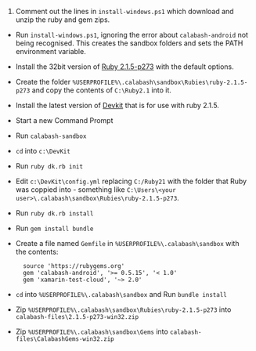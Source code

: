 1. Comment out the lines in `install-windows.ps1` which download and unzip the ruby and gem zips.
- Run `install-windows.ps1`, ignoring the error about `calabash-android` not being recognised.  This creates the sandbox folders and sets the PATH environment variable.
- Install the 32bit version of [Ruby 2.1.5-p273](http://rubyinstaller.org/downloads/archives) with the default options.
- Create the folder `%USERPROFILE%\.calabash\sandbox\Rubies\ruby-2.1.5-p273` and copy the contents of `C:\Ruby2.1` into it.
- Install the latest version of [Devkit](http://rubyinstaller.org/downloads/) that is for use with ruby 2.1.5.
- Start a new Command Prompt
- Run `calabash-sandbox`
- `cd` into `c:\DevKit`
- Run `ruby dk.rb init`
- Edit `c:\DevKit\config.yml` replacing `C:/Ruby21` with the folder that Ruby was coppied into - something like `C:\Users\<your user>\.calabash\sandbox\Rubies\ruby-2.1.5-p273`.
- Run `ruby dk.rb install`
- Run `gem install bundle`
- Create a file named `Gemfile` in `%USERPROFILE%\.calabash\sandbox` with the contents:

        source 'https://rubygems.org'
        gem 'calabash-android', '>= 0.5.15', '< 1.0'
        gem 'xamarin-test-cloud', '~> 2.0'
- `cd` into `%USERPROFILE%\.calabash\sandbox` and Run `bundle install`
- Zip `%USERPROFILE%\.calabash\sandbox\Rubies\ruby-2.1.5-p273` into `calabash-files\2.1.5-p273-win32.zip`
- Zip `%USERPROFILE%\.calabash\sandbox\Gems` into `calabash-files\CalabashGems-win32.zip`


 